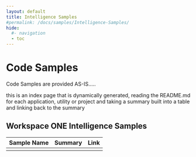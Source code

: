 ```yaml
---
layout: default
title: Intelligence Samples
#permalink: /docs/samples/Intelligence-Samples/
hide:
  #- navigation
  - toc
---
```


# Code Samples

Code Samples are provided AS-IS.....

this is an index page that is dynamically generated, reading the README.md for each application, utility or project and taking a summary built into a table and linking back to the summary



## Workspace ONE Intelligence Samples
| Sample Name | Summary | Link |
| --- | --- | ---:|
|  |  |  |

